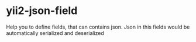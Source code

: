 # yii2-json-field
Help you to define fields, that can contains json. Json in this fields would be automatically serialized and deserialized

